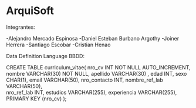 # ArquiSoft   

Integrantes: 

-Alejandro Mercado Espinosa
-Daniel Esteban Burbano Argothy 
-Joiner Herrera 
-Santiago Escobar
-Cristian Henao


Data Definition Language BBDD: 

CREATE TABLE curriculum_vitae(
nro_cv            INT NOT NULL AUTO_INCREMENT,
nombre            VARCHAR(30) NOT NULL,
apellido          VARCHAR(30) ,
edad              INT,
sexo              CHAR(1),
email             VARCHAR(50),
nro_contacto      INT,
nombre_ref_lab    VARCHAR(50),  
nro_ref_lab       INT,
estudios             VARCHAR(255),
experiencia       VARCHAR(255),
PRIMARY KEY (nro_cv)
);
